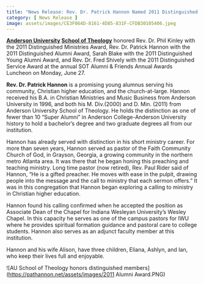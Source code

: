 ```yaml
---
title: "News Release: Rev. Dr. Patrick Hannon Named 2011 Distinguished Alumnus"
category: [ News Release ]
image: assets/images/CE3F064D-8161-4D85-831F-CFDB30105406.jpeg
---
```

**<a href="http://www.anderson.edu/" target="_blank">Anderson University</a>&nbsp;<a href="http://www.anderson.edu/sot/" target="_blank">School of Theology</a>**&nbsp;honored Rev. Dr. Phil Kinley with the 2011 Distinguished Ministries Award, Rev. Dr. Patrick Hannon with the 2011 Distinguished Alumni Award, Sarah Blake with the 2011 Distinguished Young Alumni Award, and Rev. Dr. Fred Shively with the 2011 Distinguished Service Award at the annual SOT Alumni &amp; Friends Annual Awards Luncheon on Monday, June 27.

<strong>Rev. Dr. Patrick Hannon</strong>&nbsp;is a promising young alumnus serving his community, Christian higher education, and the church-at-large. Hannon received his B.A. in Christian Ministries and Music Business from Anderson University in 1996, and both his M. Div.(2000) and D. Min. (2011) from Anderson University School of Theology. He holds the distinction as one of fewer than 10 “Super Alumni” in Anderson College-Anderson University history to hold a bachelor’s degree and two graduate degrees all from our institution.

Hannon has already served with distinction in his short ministry career. For more than seven years, Hannon served as pastor of the Faith Community Church of God, in Grayson, Georgia, a growing community in the northern metro Atlanta area. It was there that he began honing this preaching and teaching ministry. Long time pastor (now retired), Rev. Paul Rider said of Hannon, “He is a gifted preacher. He moves with ease in the pulpit, drawing people into the message and the call to ministry that each sermon offers.” It was in this congregation that Hannon began exploring a calling to ministry in Christian higher education.

Hannon found his calling confirmed when he accepted the position as Associate Dean of the Chapel for Indiana Wesleyan University’s Wesley Chapel. In this capacity he serves as one of the campus pastors for IWU where he provides spiritual formation guidance and pastoral care to college students. Hannon also serves as an adjunct faculty member at this institution.

Hannon and his wife Alison, have three children, Eliana, Ashlyn, and Ian, who keep their lives full and enjoyable.

![AU School of Theology honors distinguished members](https://pathannon.net/assets/images/2011 Alumni Award.PNG)
